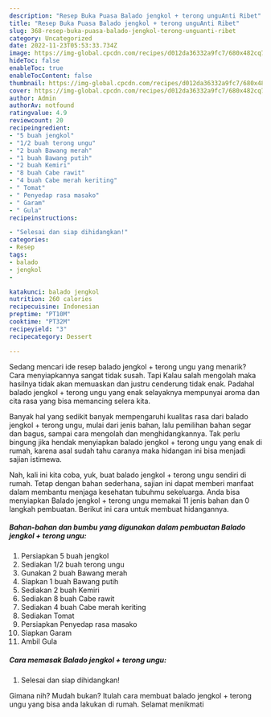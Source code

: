 ```yaml
---
description: "Resep Buka Puasa Balado jengkol + terong unguAnti Ribet"
title: "Resep Buka Puasa Balado jengkol + terong unguAnti Ribet"
slug: 368-resep-buka-puasa-balado-jengkol-terong-unguanti-ribet
category: Uncategorized
date: 2022-11-23T05:53:33.734Z
image: https://img-global.cpcdn.com/recipes/d012da36332a9fc7/680x482cq70/balado-jengkol-terong-ungu-foto-resep-utama.jpg
hideToc: false
enableToc: true
enableTocContent: false
thumbnail: https://img-global.cpcdn.com/recipes/d012da36332a9fc7/680x482cq70/balado-jengkol-terong-ungu-foto-resep-utama.jpg
cover: https://img-global.cpcdn.com/recipes/d012da36332a9fc7/680x482cq70/balado-jengkol-terong-ungu-foto-resep-utama.jpg
author: Admin
authorAv: notfound
ratingvalue: 4.9
reviewcount: 20
recipeingredient:
- "5 buah jengkol"
- "1/2 buah terong ungu"
- "2 buah Bawang merah"
- "1 buah Bawang putih"
- "2 buah Kemiri"
- "8 buah Cabe rawit"
- "4 buah Cabe merah keriting"
- " Tomat"
- " Penyedap rasa masako"
- " Garam"
- " Gula"
recipeinstructions:

- "Selesai dan siap dihidangkan!"
categories:
- Resep
tags:
- balado
- jengkol
- 

katakunci: balado jengkol  
nutrition: 260 calories
recipecuisine: Indonesian
preptime: "PT10M"
cooktime: "PT32M"
recipeyield: "3"
recipecategory: Dessert

---
```



Sedang mencari ide resep balado jengkol + terong ungu yang menarik? Cara menyiapkannya sangat tidak susah. Tapi Kalau salah mengolah maka hasilnya tidak akan memuaskan dan justru cenderung tidak enak. Padahal balado jengkol + terong ungu yang enak selayaknya mempunyai aroma dan cita rasa yang bisa memancing selera kita.


Banyak hal yang sedikit banyak mempengaruhi kualitas rasa dari balado jengkol + terong ungu, mulai dari jenis bahan, lalu pemilihan bahan segar dan bagus, sampai cara mengolah dan menghidangkannya. Tak perlu bingung jika hendak menyiapkan balado jengkol + terong ungu yang enak di rumah, karena asal sudah tahu caranya maka hidangan ini bisa menjadi sajian istimewa.




Nah, kali ini kita coba, yuk, buat balado jengkol + terong ungu sendiri di rumah. Tetap dengan bahan sederhana, sajian ini dapat memberi manfaat dalam membantu menjaga kesehatan tubuhmu sekeluarga. Anda bisa menyiapkan Balado jengkol + terong ungu memakai 11 jenis bahan dan 0 langkah pembuatan. Berikut ini cara untuk membuat hidangannya.

<!--inarticleads1-->

##### Bahan-bahan dan bumbu yang digunakan dalam pembuatan Balado jengkol + terong ungu:

1. Persiapkan 5 buah jengkol
1. Sediakan 1/2 buah terong ungu
1. Gunakan 2 buah Bawang merah
1. Siapkan 1 buah Bawang putih
1. Sediakan 2 buah Kemiri
1. Sediakan 8 buah Cabe rawit
1. Sediakan 4 buah Cabe merah keriting
1. Sediakan  Tomat
1. Persiapkan  Penyedap rasa masako
1. Siapkan  Garam
1. Ambil  Gula




<!--inarticleads2-->

##### Cara memasak Balado jengkol + terong ungu:


1. Selesai dan siap dihidangkan!



Gimana nih? Mudah bukan? Itulah cara membuat balado jengkol + terong ungu yang bisa anda lakukan di rumah. Selamat menikmati
